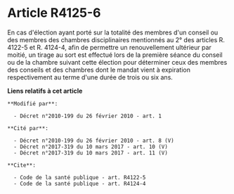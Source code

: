 # Article R4125-6

En cas d'élection ayant porté sur la totalité des membres d'un conseil ou des membres des chambres disciplinaires mentionnés
au 2° des articles R. 4122-5 et R. 4124-4, afin de permettre un renouvellement ultérieur par moitié, un tirage au sort est
effectué lors de la première séance du conseil ou de la chambre suivant cette élection pour déterminer ceux des membres des
conseils et des chambres dont le mandat vient à expiration respectivement au terme d'une durée de trois ou six ans.

**Liens relatifs à cet article**

	**Modifié par**:

	  - Décret n°2010-199 du 26 février 2010 - art. 1

	**Cité par**:

	  - Décret n°2010-199 du 26 février 2010 - art. 8 (V)
	  - Décret n°2017-319 du 10 mars 2017 - art. 10 (V)
	  - Décret n°2017-319 du 10 mars 2017 - art. 11 (V)

	**Cite**:

	  - Code de la santé publique - art. R4122-5
	  - Code de la santé publique - art. R4124-4
